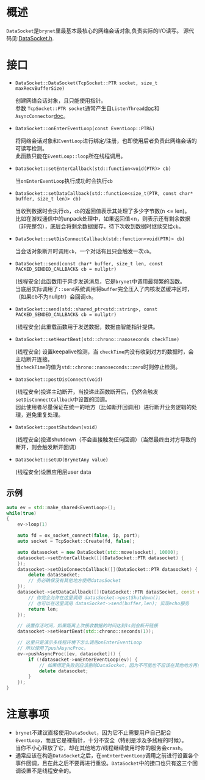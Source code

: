 # 概述
`DataSocket`是`brynet`里最基本最核心的网络会话对象,负责实际的I/O读写。
源代码见:[DataSocket.h](https://github.com/IronsDu/brynet/blob/master/src/brynet/net/DataSocket.h).

# 接口

- `DataSocket::DataSocket(TcpSocket::PTR socket, size_t maxRecvBufferSize)`
    

    创建网络会话对象，且只能使用指针。</br>
    参数 `TcpSocket::PTR socket`通常产生自`ListenThread`[doc](https://github.com/IronsDu/brynet/blob/master/docs/listen_thread.zh-cn.md#接口)和`AsyncConnector`[doc](https://github.com/IronsDu/brynet/blob/master/docs/connector.zh-cn.md#接口)。

- `DataSocket::onEnterEventLoop(const EventLoop::PTR&)`
    
    将网络会话对象和`EventLoop`进行绑定/注册，也即使用后者负责此网络会话的可读写检测。</br>
    此函数只能在`EventLoop::loop`所在线程调用。

- `DataSocket::setEnterCallback(std::function<void(PTR)> cb)`
    
    当`onEnterEventLoop`执行成功时会执行`cb`

- `DataSocket::setDataCallback(std::function<size_t(PTR, const char* buffer, size_t len)> cb)`
    
    当收到数据时会执行`cb`，`cb`的返回值表示其处理了多少字节数(n <= len)。</br>
    比如在游戏通信中的unpack处理中，如果返回值<n，则表示还有剩余数据（非完整包），底层会将剩余数据缓存，待下次收到数据时继续交给`cb`。

- `DataSocket::setDisConnectCallback(std::function<void(PTR)> cb)`

    当会话对象断开时调用`cb`，一个对话有且只会触发一次`cb`。

- `DataSocket::send(const char* buffer, size_t len, const PACKED_SENDED_CALLBACK& cb = nullptr)`

    (线程安全)此函数用于异步发送消息，它是`brynet`中调用最频繁的函数。</br>
    当底层实际调用了`::send`系统调用将`buffer`完全压入了内核发送缓冲区时，（如果cb不为nullptr）会回调`cb`。

- `DataSocket::send(std::shared_ptr<std::string>, const PACKED_SENDED_CALLBACK& cb = nullptr)`

    (线程安全)此重载函数用于发送数据，数据由智能指针提供。

- `DataSocket::setHeartBeat(std::chrono::nanoseconds checkTime)`

   (线程安全) 设置keepalive检测，当 `checkTime`内没有收到对方的数据时，会主动断开连接。</br>
    当`checkTime`的值为`std::chrono::nanoseconds::zero`时则停止检测。

- `DataSocket::postDisConnect(void)`

    (线程安全)投递主动断开，当投递此函数断开后，仍然会触发`setDisConnectCallback`中设置的回调。</br>
    因此使用者尽量保证在统一的地方（比如断开回调用）进行断开业务逻辑的处理，避免重复处理。

- `DataSocket::postShutdown(void)`

    (线程安全)投递shutdown（不会直接触发任何回调）（当然最终由对方导致的断开，则会触发断开回调）

- `DataSocket::setUD(BrynetAny value)`

    (线程安全)设置应用层user data

## 示例
```C++
auto ev = std::make_shared<EventLoop>();
while(true)
{
    ev->loop(1)

    auto fd = ox_socket_connect(false, ip, port);
    auto socket = TcpSocket::Create(fd, false);

    auto datasocket = new DataSocket(std::move(socket), 10000);
    datasocket->setEnterCallback([](DataSocket::PTR datasocket) {
    });
    datasocket->setDisConnectCallback([](DataSocket::PTR datasocket) {
        delete datasSocket;
        // 务必确保没有其他地方使用datasSocket
    });
    datasocket->setDataCallback([](DataSocket::PTR datasSocket, const char* buffer, size_t len) {
        // 你完全允许在这里调用 datasSocket->postShutdown();
        // 也可以在这里调用 datasSocket->send(buffer,len); 实现echo服务
        return len;
    });

    // 设置存活时间，如果距离上次接收数据的时间达到1s则会断开链接
    datasocket->setHeartBeat(std::chrono::seconds(1));

    // 这里只是演示多线程环境下怎么调用onEnterEventLoop
    // 所以使用了pushAsyncProc。
    ev->pushAsyncProc([ev, datasocket]() {
        if (!datasocket->onEnterEventLoop(ev)) {
            // 如果绑定失败则应该删除DataSocket，因为不可能也不应该在其他地方再使用它
            delete datasocket;
        }
    });
}
```

# 注意事项
- `brynet`不建议直接使用`DataSocket`，因为它不止需要用户自己配合`EventLoop`，而且它是裸指针，十分不安全（特别是涉及多线程的时候）。</br>
当你不小心释放了它，却在其他地方/线程继续使用时你的服务会`crash`。
- 通常应该在构造`DataSocket`之后，在`onEnterEventLoop`调用之前进行设置各个事件回调，且在此之后不要再进行重设。`DataSocket`中的接口也只有这三个回调设置不是线程安全的。
